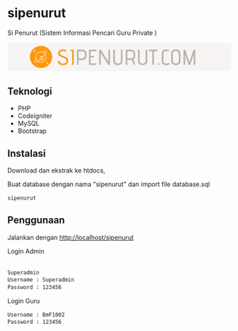 # sipenurut

Si Penurut (Sistem Informasi Pencari Guru Private )

![Repo_List](assets/users/images/home/SiPenurut.png)

## Teknologi

- PHP
- Codeigniter
- MySQL
- Bootstrap

## Instalasi

Download dan ekstrak ke htdocs,

Buat database dengan nama "sipenurut" dan import file database.sql

```bash
sipenurut
```

## Penggunaan

Jalankan dengan [http://localhost/sipenurut](http://localhost/sipenurut)

Login Admin
```bash

Superadmin
Username : Superadmin
Password : 123456
```

Login Guru
```
Username : BmF1002
Password : 123456
```
